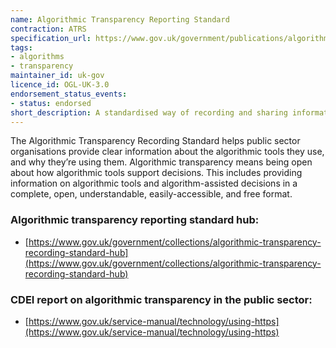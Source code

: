 ```yaml
---
name: Algorithmic Transparency Reporting Standard
contraction: ATRS
specification_url: https://www.gov.uk/government/publications/algorithmic-transparency-template
tags:
- algorithms
- transparency
maintainer_id: uk-gov
licence_id: OGL-UK-3.0
endorsement_status_events:
- status: endorsed
short_description: A standardised way of recording and sharing information about how the public sector uses algorithmic tools.
---
```


The Algorithmic Transparency Recording Standard helps public sector organisations provide clear information about the algorithmic tools they use, and why they’re using them.
Algorithmic transparency means being open about how algorithmic tools support decisions. This includes providing information on algorithmic tools and algorithm-assisted decisions in a complete, open, understandable, easily-accessible, and free format.

### Algorithmic transparency reporting standard hub:
- [https://www.gov.uk/government/collections/algorithmic-transparency-recording-standard-hub](https://www.gov.uk/government/collections/algorithmic-transparency-recording-standard-hub)

### CDEI report on algorithmic transparency in the public sector:
- [https://www.gov.uk/service-manual/technology/using-https](https://www.gov.uk/service-manual/technology/using-https)

